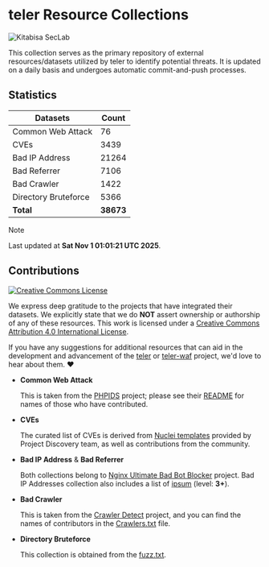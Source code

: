 # teler Resource Collections

![Kitabisa SecLab](https://img.shields.io/badge/kitabisa-security%20project-blue)

This collection serves as the primary repository of external resources/datasets utilized by teler to identify potential threats. It is updated on a daily basis and undergoes automatic commit-and-push processes.

## Statistics

|     **Datasets**     | **Count** |
| -------------------- | --------- |
| Common Web Attack    | 76      |
| CVEs                 | 3439      |
| Bad IP Address       | 21264      |
| Bad Referrer         | 7106      |
| Bad Crawler          | 1422      |
| Directory Bruteforce | 5366      |
|       **Total**      | **38673**      |

> [!NOTE]
> Last updated at **Sat Nov  1 01:01:21 UTC 2025**.

## Contributions

<a rel="license" href="http://creativecommons.org/licenses/by/4.0/"><img alt="Creative Commons License" style="border-width:0" src="https://i.creativecommons.org/l/by/4.0/88x31.png" /></a>

We express deep gratitude to the projects that have integrated their datasets. We explicitly state that we do **NOT** assert ownership or authorship of any of these resources. This work is licensed under a <a rel="license" href="http://creativecommons.org/licenses/by/4.0/">Creative Commons Attribution 4.0 International License</a>.

If you have any suggestions for additional resources that can aid in the development and advancement of the [teler](https://github.com/kitabisa/teler) or [teler-waf](https://github.com/kitabisa/teler-waf) project, we'd love to hear about them. :heart:

- **Common Web Attack**

  This is taken from the [PHPIDS](https://github.com/PHPIDS/PHPIDS) project; please see their [README](https://github.com/PHPIDS/PHPIDS#credits) for names of those who have contributed.

- **CVEs**

  The curated list of CVEs is derived from [Nuclei templates](https://github.com/projectdiscovery/nuclei-templates) provided by Project Discovery team, as well as contributions from the community.

- **Bad IP Address** & **Bad Referrer**

  Both collections belong to [Nginx Ultimate Bad Bot Blocker](https://github.com/mitchellkrogza/nginx-ultimate-bad-bot-blocker) project. Bad IP Addresses collection also includes a list of [ipsum](https://github.com/stamparm/ipsum) (level: **3+**).

- **Bad Crawler**

  This is taken from the [Crawler Detect](https://github.com/JayBizzle/Crawler-Detect) project, and you can find the names of contributors in the [Crawlers.txt](https://github.com/JayBizzle/Crawler-Detect/blob/master/raw/Crawlers.txt) file.

- **Directory Bruteforce**

  This collection is obtained from the [fuzz.txt](https://github.com/Bo0oM/fuzz.txt).
